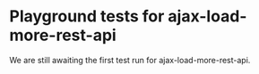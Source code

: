 # Playground tests for ajax-load-more-rest-api
We are still awaiting the first test run for ajax-load-more-rest-api.
